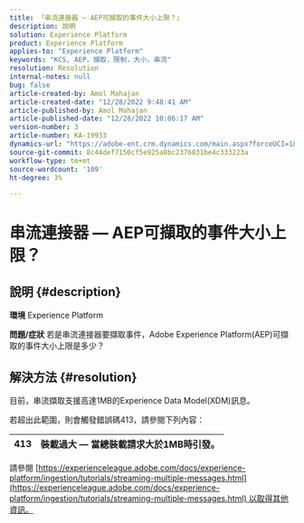```yaml
---
title: 「串流連接器 — AEP可擷取的事件大小上限？」
description: 說明
solution: Experience Platform
product: Experience Platform
applies-to: "Experience Platform"
keywords: "KCS, AEP，擷取，限制，大小，串流"
resolution: Resolution
internal-notes: null
bug: false
article-created-by: Amol Mahajan
article-created-date: "12/28/2022 9:48:41 AM"
article-published-by: Amol Mahajan
article-published-date: "12/28/2022 10:06:17 AM"
version-number: 3
article-number: KA-19933
dynamics-url: "https://adobe-ent.crm.dynamics.com/main.aspx?forceUCI=1&pagetype=entityrecord&etn=knowledgearticle&id=48dacbca-9486-ed11-81ac-6045bd006e5a"
source-git-commit: 8c44def7150cf5e925a8bc2376831be4c333223a
workflow-type: tm+mt
source-wordcount: '109'
ht-degree: 3%

---
```


# 串流連接器 — AEP可擷取的事件大小上限？

## 說明 {#description}

<b>環境</b>
Experience Platform


<b>問題/症狀</b>
若是串流連接器要擷取事件，Adobe Experience Platform(AEP)可擷取的事件大小上限是多少？


## 解決方法 {#resolution}


目前，串流擷取支援高達1MB的Experience Data Model(XDM)訊息。

若超出此範圍，則會觸發錯誤碼413，請參閱下列內容：




| 413 | 裝載過大 — 當總裝載請求大於1MB時引發。 |
| --- | --- |




請參閱 [https://experienceleague.adobe.com/docs/experience-platform/ingestion/tutorials/streaming-multiple-messages.html](https://experienceleague.adobe.com/docs/experience-platform/ingestion/tutorials/streaming-multiple-messages.html) 以取得其他資訊。
